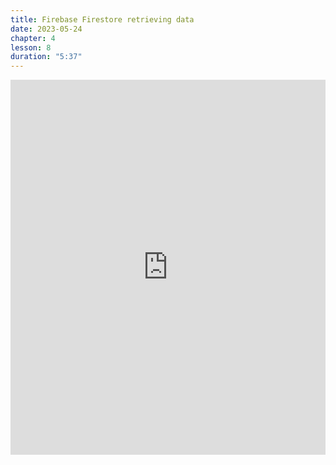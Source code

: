 ```yaml
---
title: Firebase Firestore retrieving data
date: 2023-05-24
chapter: 4
lesson: 8
duration: "5:37"
---
```

<iframe width="100%" height="600" src="https://www.youtube.com/embed/T7pz0hNvbN4" title="Firebase Firestore retrieving data" frameborder="0" allow="accelerometer; autoplay; clipboard-write; encrypted-media; gyroscope; picture-in-picture" allowfullscreen></iframe>


